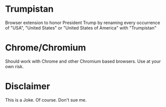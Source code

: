 # Trumpistan
Browser extension to honor President Trump by renaming every occurrence of "USA", "United States" or "United States of America" with "Trumpistan"

# Chrome/Chromium
Should work with Chrome and other Chromium based browsers. Use at your own risk.

# Disclaimer
This is a Joke. Of course. Don't sue me.
